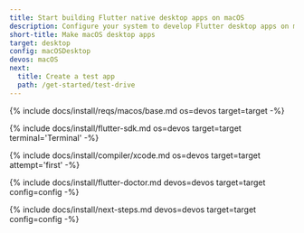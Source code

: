```yaml
---
title: Start building Flutter native desktop apps on macOS
description: Configure your system to develop Flutter desktop apps on macOS.
short-title: Make macOS desktop apps
target: desktop
config: macOSDesktop
devos: macOS
next:
  title: Create a test app
  path: /get-started/test-drive
---
```


{% include docs/install/reqs/macos/base.md os=devos target=target -%}

{% include docs/install/flutter-sdk.md os=devos target=target terminal='Terminal' -%}

{% include docs/install/compiler/xcode.md os=devos target=target attempt='first' -%}

{% include docs/install/flutter-doctor.md devos=devos target=target config=config -%}

{% include docs/install/next-steps.md devos=devos target=target config=config -%}
